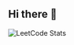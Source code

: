 ## Hi there 👋

![LeetCode Stats](https://leetcard.jacoblin.cool/Dabidesu?theme=nord&font=Shippori%20Mincho%20B1&ext=heatmap)
<!--
**Dabidesu/Dabidesu** is a ✨ _special_ ✨ repository because its `README.md` (this file) appears on your GitHub profile.

Here are some ideas to get you started:

- 🔭 I’m currently working on ...
- 🌱 I’m currently learning ...
- 👯 I’m looking to collaborate on ...
- 🤔 I’m looking for help with ...
- 💬 Ask me about ...
- 📫 How to reach me: ...
- 😄 Pronouns: ...
- ⚡ Fun fact: ...
-->
